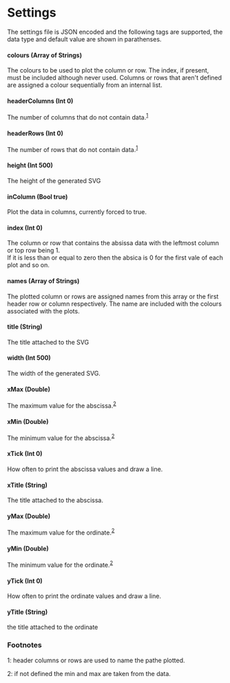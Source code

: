 # Settings

The settings file is JSON encoded and the following tags are supported, the data type and default value are shown in parathenses.

#### colours (Array of Strings)
The colours to be used to plot the column or row. The index, if present, must be included although never used.
Columns or rows that aren't defined are assigned a colour sequentially from an internal list.

#### headerColumns (Int 0)
The number of columns that do not contain data.<sup>[1](#fn1)</sup>

#### headerRows (Int 0)
The number of rows that do not contain data.<sup>[1](#fn1)</sup>

#### height (Int 500)
The height of the generated SVG

#### inColumn (Bool true)
Plot the data in columns, currently forced to true.

#### index (Int 0)
The column or row that contains the absissa data with the leftmost column or top row being 1.<br/>
If it is less than or equal to zero then the absica is 0 for the first vale of each plot and so on.

#### names (Array of Strings)
The plotted column or rows are assigned names from this array or the first header row or column respectively.
The name are included with the colours associated with the plots.

#### title (String)
The title attached to the SVG

#### width (Int 500)
The width of the generated SVG.

#### xMax (Double)
The maximum value for the abscissa.<sup>[2](#fn2)</sup>

#### xMin (Double)
The minimum value for the abscissa.<sup>[2](#fn2)</sup>

#### xTick (Int 0)
How often to print the abscissa values and draw a line.

#### xTitle (String)
The title attached to the abscissa.

#### yMax (Double)
The maximum value for the ordinate.<sup>[2](#fn2)</sup>

#### yMin (Double)
The minimum value for the ordinate.<sup>[2](#fn2)</sup>

#### yTick (Int 0)
How often to print the ordinate values and draw a line.
#### yTitle (String)
the title attached to the ordinate

### Footnotes

<a id="fn1">1</a>: header columns or rows are used to name the pathe plotted.

<a id="fn2">2</a>: if not defined the min and max are taken from the data.

